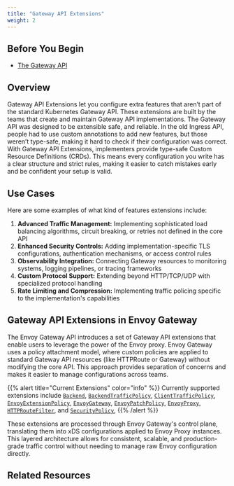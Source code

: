 ```yaml
---
title: "Gateway API Extensions"
weight: 2
---
```

## Before You Begin
- [The Gateway API](https://gateway-api.sigs.k8s.io/)

## Overview
Gateway API Extensions let you configure extra features that aren’t part of the standard Kubernetes Gateway API. These extensions are built by the teams that create and maintain Gateway API implementations.
The Gateway API was designed to be extensible safe, and reliable. In the old Ingress API, people had to use custom annotations to add new features, but those weren’t type-safe, making it hard to check if their configuration was correct.
With Gateway API Extensions, implementers provide type-safe Custom Resource Definitions (CRDs). This means every configuration you write has a clear structure and strict rules, making it easier to catch mistakes early and be confident your setup is valid.
## Use Cases

Here are some examples of what kind of features extensions include:

1. **Advanced Traffic Management:**
    Implementing sophisticated load balancing algorithms, circuit breaking, or retries not defined in the core API
2. **Enhanced Security Controls:**
    Adding implementation-specific TLS configurations, authentication mechanisms, or access control rules
3. **Observability Integration:**
    Connecting Gateway resources to monitoring systems, logging pipelines, or tracing frameworks
4. **Custom Protocol Support:**
    Extending beyond HTTP/TCP/UDP with specialized protocol handling
5. **Rate Limiting and Compression:**
    Implementing traffic policing specific to the implementation's capabilities

## Gateway API Extensions in Envoy Gateway

The Envoy Gateway API introduces a set of Gateway API extensions that enable users to leverage the power of the Envoy proxy. Envoy Gateway uses a policy attachment model, where custom policies are applied to standard Gateway API resources (like HTTPRoute or Gateway) without modifying the core API. This approach provides separation of concerns and makes it easier to manage configurations across teams.

{{% alert title="Current Extensions" color="info" %}}
Currently supported extensions include
[`Backend`](../../api/extension_types#backend),
[`BackendTrafficPolicy`](../../api/extension_types#backendtrafficpolicy),
[`ClientTrafficPolicy`](../../api/extension_types#clienttrafficpolicy),
[`EnvoyExtensionPolicy`](../../api/extension_types#envoyextensionpolicy),
[`EnvoyGateway`](../../api/extension_types#envoygateway),
[`EnvoyPatchPolicy`](../../api/extension_types#envoypatchpolicy),
[`EnvoyProxy`](../../api/extension_types#envoyproxy),
[`HTTPRouteFilter`](../../api/extension_types#httproutefilter), and
[`SecurityPolicy`](../../api/extension_types#securitypolicy),
{{% /alert %}}

These extensions are processed through Envoy Gateway's control plane, translating them into xDS configurations applied to Envoy Proxy instances. This layered architecture allows for consistent, scalable, and production-grade traffic control without needing to manage raw Envoy configuration directly.

## Related Resources
